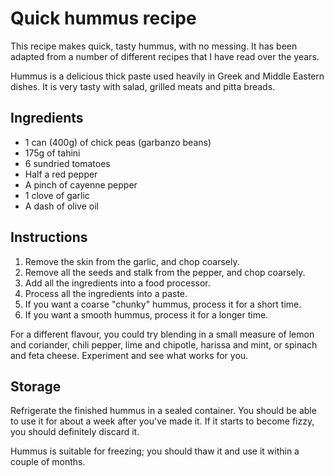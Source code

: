 <h1>Quick hummus recipe</h1>

<p>This recipe makes quick, tasty hummus, with no messing. It has been adapted from a number of different recipes that I have read over the years.</p>

<p>Hummus is a delicious thick paste used heavily in Greek and Middle Eastern dishes. It is very tasty with salad, grilled meats and pitta breads.</p>

<h2>Ingredients</h2>

<ul>
    <li>1 can (400g) of chick peas (garbanzo beans)</li>
    <li>175g of tahini</li>
    <li>6 sundried tomatoes</li>
    <li>Half a red pepper</li>
    <li>A pinch of cayenne pepper</li>
    <li>1 clove of garlic</li>
    <li>A dash of olive oil</li>
</ul>

<h2>Instructions</h2>

<ol>
    <li>Remove the skin from the garlic, and chop coarsely.</li>
    <li>Remove all the seeds and stalk from the pepper, and chop coarsely.</li>
    <li>Add all the ingredients into a food processor.</li>
    <li>Process all the ingredients into a paste.</li>
    <li>If you want a coarse "chunky" hummus, process it for a short time.</li>
    <li>If you want a smooth hummus, process it for a longer time.</li>
</ol>

<p>For a different flavour, you could try blending in a small measure of lemon and coriander, chili pepper, lime and chipotle, harissa and mint, or spinach and feta cheese. Experiment and see what works for you.</p>

<h2>Storage</h2>

<p>Refrigerate the finished hummus in a sealed container. You should be able to use it for about a week after you've made it. If it starts to become fizzy, you should definitely discard it.</p>

<p>Hummus is suitable for freezing; you should thaw it and use it within a couple of months.</p>
